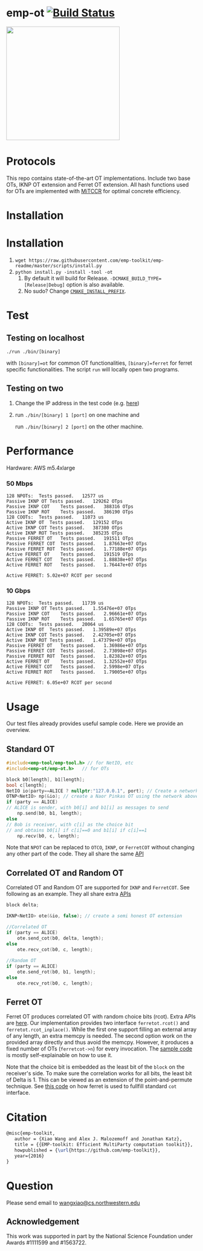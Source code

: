 emp-ot [![Build Status](https://travis-ci.org/emp-toolkit/emp-ot.svg?branch=master)](https://travis-ci.org/emp-toolkit/emp-ot)
=====
<img src="https://raw.githubusercontent.com/emp-toolkit/emp-readme/master/art/logo-full.jpg" width=300px/>

Protocols
=====
This repo contains state-of-the-art OT implementations. Include two base OTs, IKNP OT extension and Ferret OT extension. All hash functions used for OTs are implemented with [MiTCCR](https://github.com/emp-toolkit/emp-tool/blob/master/emp-tool/utils/mitccrh.h#L8) for optimal concrete efficiency.

Installation
=====

# Installation
1. `wget https://raw.githubusercontent.com/emp-toolkit/emp-readme/master/scripts/install.py`
2. `python install.py -install -tool -ot`
    1. By default it will build for Release. `-DCMAKE_BUILD_TYPE=[Release|Debug]` option is also available.
    2. No sudo? Change [`CMAKE_INSTALL_PREFIX`](https://cmake.org/cmake/help/v2.8.8/cmake.html#variable%3aCMAKE_INSTALL_PREFIX).

Test
=====

Testing on localhost
-----

   `./run ./bin/[binary]`

with `[binary]=ot` for common OT functionalities, `[binary]=ferret` for ferret specific functionalities. The script `run` will locally open two programs.
   
Testing on two
-----

1. Change the IP address in the test code (e.g. [here](https://github.com/emp-toolkit/emp-ot/blob/master/test/ot.cpp))

2. run `./bin/[binary] 1 [port]` on one machine and 
  
   run `./bin/[binary] 2 [port]` on the other machine.
  
Performance
=====
Hardware: AWS m5.4xlarge

### 50 Mbps
```
128 NPOTs:	Tests passed.	12577 us
Passive IKNP OT	Tests passed.	129262 OTps
Passive IKNP COT	Tests passed.	388316 OTps
Passive IKNP ROT	Tests passed.	386190 OTps
128 COOTs:	Tests passed.	11073 us
Active IKNP OT	Tests passed.	129152 OTps
Active IKNP COT	Tests passed.	387380 OTps
Active IKNP ROT	Tests passed.	385235 OTps
Passive FERRET OT	Tests passed.	191511 OTps
Passive FERRET COT	Tests passed.	1.87663e+07 OTps
Passive FERRET ROT	Tests passed.	1.77188e+07 OTps
Active FERRET OT	Tests passed.	191519 OTps
Active FERRET COT	Tests passed.	1.88838e+07 OTps
Active FERRET ROT	Tests passed.	1.76447e+07 OTps

Active FERRET: 5.02e+07 RCOT per second
```

### 10 Gbps
```
128 NPOTs:	Tests passed.	11739 us
Passive IKNP OT	Tests passed.	1.55476e+07 OTps
Passive IKNP COT	Tests passed.	2.96661e+07 OTps
Passive IKNP ROT	Tests passed.	1.65765e+07 OTps
128 COOTs:	Tests passed.	20064 us
Active IKNP OT	Tests passed.	1.39589e+07 OTps
Active IKNP COT	Tests passed.	2.42705e+07 OTps
Active IKNP ROT	Tests passed.	1.47379e+07 OTps
Passive FERRET OT	Tests passed.	1.36986e+07 OTps
Passive FERRET COT	Tests passed.	2.73098e+07 OTps
Passive FERRET ROT	Tests passed.	1.82382e+07 OTps
Active FERRET OT	Tests passed.	1.32552e+07 OTps
Active FERRET COT	Tests passed.	2.5998e+07 OTps
Active FERRET ROT	Tests passed.	1.79005e+07 OTps

Active FERRET: 6.05e+07 RCOT per second
```

Usage
=====
Our test files already provides useful sample code. Here we provide an overview.

Standard OT
-----

```cpp
#include<emp-tool/emp-tool.h> // for NetIO, etc
#include<emp-ot/emp-ot.h>   // for OTs

block b0[length], b1[length];
bool c[length];
NetIO io(party==ALICE ? nullptr:"127.0.0.1", port); // Create a network with Bob connecting to 127.0.0.1
OTNP<NetIO> np(&io); // create a Naor Pinkas OT using the network above
if (party == ALICE)
// ALICE is sender, with b0[i] and b1[i] as messages to send
    np.send(b0, b1, length); 
else
// Bob is receiver, with c[i] as the choice bit 
// and obtains b0[i] if c[i]==0 and b1[i] if c[i]==1
    np.recv(b0, c, length);  
```
Note that `NPOT` can be replaced to `OTCO`, `IKNP`, or `FerretCOT` without changing any other part of the code. They all share the same [API](https://github.com/emp-toolkit/emp-ot/blob/master/emp-ot/ot.h)

Correlated OT and Random OT
-----

Correlated OT and Random OT are supported for `IKNP` and `FerretCOT`. See following as an example. They all share extra [APIs](https://github.com/emp-toolkit/emp-ot/blob/master/emp-ot/cot.h)
```cpp
block delta;

IKNP<NetIO> ote(&io, false); // create a semi honest OT extension

//Correlated OT
if (party == ALICE)
    ote.send_cot(b0, delta, length);
else
    ote.recv_cot(b0, c, length);
    
//Random OT
if (party == ALICE)
    ote.send_rot(b0, b1, length);
else
    ote.recv_rot(b0, c, length);
```

Ferret OT
-----

Ferret OT produces correlated OT with random choice bits (rcot). Extra APIs are [here](https://github.com/emp-toolkit/emp-ot/blob/master/emp-ot/ferret/ferret_cot.h). Our implementation provides two interface `ferretot.rcot()` and `ferretot.rcot_inplace()`. While the first one support filling an external array of any length, an extra memcpy is needed. The second option work on the provided array directly and thus avoid the memcpy. However, it produces a fixed number of OTs (`ferretcot->n`) for every invocation. The [sample code](https://github.com/emp-toolkit/emp-ot/blob/master/test/ferret.cpp#L7) is mostly self-explainable on how to use it.

Note that the choice bit is embedded as the least bit of the `block` on the receiver's side. To make sure the correlation works for all bits, the least bit of Delta is 1. This can be viewed as an extension of the point-and-permute technique. See [this code](https://github.com/emp-toolkit/emp-ot/blob/master/emp-ot/ferret/ferret_cot.hpp#L211) on how ferret is used to fullfill standard `cot` interface.

Citation
=====
```latex
@misc{emp-toolkit,
   author = {Xiao Wang and Alex J. Malozemoff and Jonathan Katz},
   title = {{EMP-toolkit: Efficient MultiParty computation toolkit}},
   howpublished = {\url{https://github.com/emp-toolkit}},
   year={2016}
}
```

Question
=====
Please send email to wangxiao@cs.northwestern.edu

## Acknowledgement
This work was supported in part by the National Science Foundation under Awards #1111599 and #1563722.
